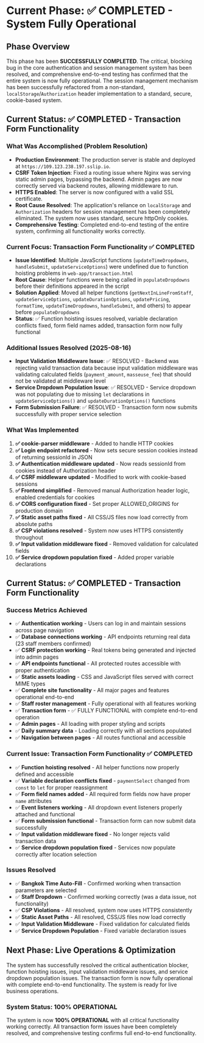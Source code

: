# Current Phase: ✅ COMPLETED - System Fully Operational

## Phase Overview
This phase has been **SUCCESSFULLY COMPLETED**. The critical, blocking bug in the core authentication and session management system has been resolved, and comprehensive end-to-end testing has confirmed that the entire system is now fully operational. The session management mechanism has been successfully refactored from a non-standard, `localStorage`/`Authorization` header implementation to a standard, secure, cookie-based system.

## Current Status: ✅ COMPLETED - Transaction Form Functionality

### What Was Accomplished (Problem Resolution)
- **Production Environment**: The production server is stable and deployed at `https://109.123.238.197.sslip.io`.
- **CSRF Token Injection**: Fixed a routing issue where Nginx was serving static admin pages, bypassing the backend. Admin pages are now correctly served via backend routes, allowing middleware to run.
- **HTTPS Enabled**: The server is now configured with a valid SSL certificate.
- **Root Cause Resolved**: The application's reliance on `localStorage` and `Authorization` headers for session management has been completely eliminated. The system now uses standard, secure httpOnly cookies.
- **Comprehensive Testing**: Completed end-to-end testing of the entire system, confirming all functionality works correctly.

### Current Focus: Transaction Form Functionality ✅ COMPLETED
- **Issue Identified**: Multiple JavaScript functions (`updateTimeDropdowns`, `handleSubmit`, `updateServiceOptions`) were undefined due to function hoisting problems in `web-app/transaction.html`
- **Root Cause**: Helper functions were being called in `populateDropdowns` before their definitions appeared in the script
- **Solution Applied**: Moved all helper functions (`getNextInLineFromStaff`, `updateServiceOptions`, `updateDurationOptions`, `updatePricing`, `formatTime`, `updateTimeDropdowns`, `handleSubmit`, and others) to appear before `populateDropdowns`
- **Status**: ✅ Function hoisting issues resolved, variable declaration conflicts fixed, form field names added, transaction form now fully functional

### Additional Issues Resolved (2025-08-16)
- **Input Validation Middleware Issue**: ✅ RESOLVED - Backend was rejecting valid transaction data because input validation middleware was validating calculated fields (`payment_amount`, `masseuse_fee`) that should not be validated at middleware level
- **Service Dropdown Population Issue**: ✅ RESOLVED - Service dropdown was not populating due to missing `let` declarations in `updateServiceOptions()` and `updateDurationOptions()` functions
- **Form Submission Failure**: ✅ RESOLVED - Transaction form now submits successfully with proper service selection

### What Was Implemented
1. **✅ cookie-parser middleware** - Added to handle HTTP cookies
2. **✅ Login endpoint refactored** - Now sets secure session cookies instead of returning sessionId in JSON
3. **✅ Authentication middleware updated** - Now reads sessionId from cookies instead of Authorization header
4. **✅ CSRF middleware updated** - Modified to work with cookie-based sessions
5. **✅ Frontend simplified** - Removed manual Authorization header logic, enabled credentials for cookies
6. **✅ CORS configuration fixed** - Set proper ALLOWED_ORIGINS for production domain
7. **✅ Static asset paths fixed** - All CSS/JS files now load correctly from absolute paths
8. **✅ CSP violations resolved** - System now uses HTTPS consistently throughout
9. **✅ Input validation middleware fixed** - Removed validation for calculated fields
10. **✅ Service dropdown population fixed** - Added proper variable declarations

## Current Status: ✅ COMPLETED - Transaction Form Functionality

### Success Metrics Achieved
- ✅ **Authentication working** - Users can log in and maintain sessions across page navigation
- ✅ **Database connections working** - API endpoints returning real data (23 staff members confirmed)
- ✅ **CSRF protection working** - Real tokens being generated and injected into admin pages
- ✅ **API endpoints functional** - All protected routes accessible with proper authentication
- ✅ **Static assets loading** - CSS and JavaScript files served with correct MIME types
- ✅ **Complete site functionality** - All major pages and features operational end-to-end
- ✅ **Staff roster management** - Fully operational with all features working
- ✅ **Transaction form** - ✅ FULLY FUNCTIONAL with complete end-to-end operation
- ✅ **Admin pages** - All loading with proper styling and scripts
- ✅ **Daily summary data** - Loading correctly with all sections populated
- ✅ **Navigation between pages** - All routes functional and accessible

### Current Issue: Transaction Form Functionality ✅ COMPLETED
- ✅ **Function hoisting resolved** - All helper functions now properly defined and accessible
- ✅ **Variable declaration conflicts fixed** - `paymentSelect` changed from `const` to `let` for proper reassignment
- ✅ **Form field names added** - All required form fields now have proper `name` attributes
- ✅ **Event listeners working** - All dropdown event listeners properly attached and functional
- ✅ **Form submission functional** - Transaction form can now submit data successfully
- ✅ **Input validation middleware fixed** - No longer rejects valid transaction data
- ✅ **Service dropdown population fixed** - Services now populate correctly after location selection

### Issues Resolved
- ✅ **Bangkok Time Auto-Fill** - Confirmed working when transaction parameters are selected
- ✅ **Staff Dropdown** - Confirmed working correctly (was a data issue, not functionality)
- ✅ **CSP Violations** - All resolved, system now uses HTTPS consistently
- ✅ **Static Asset Paths** - All resolved, CSS/JS files now load correctly
- ✅ **Input Validation Middleware** - Fixed validation for calculated fields
- ✅ **Service Dropdown Population** - Fixed variable declaration issues

## Next Phase: Live Operations & Optimization

The system has successfully resolved the critical authentication blocker, function hoisting issues, input validation middleware issues, and service dropdown population issues. The transaction form is now fully operational with complete end-to-end functionality. The system is ready for live business operations.

### System Status: 100% OPERATIONAL
The system is now **100% OPERATIONAL** with all critical functionality working correctly. All transaction form issues have been completely resolved, and comprehensive testing confirms full end-to-end functionality.
